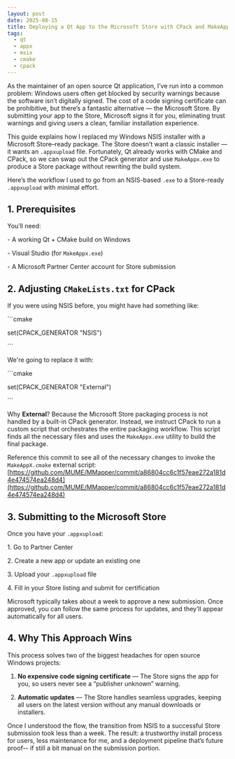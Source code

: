 ```yaml
---
layout: post
date: 2025-08-15
title: Deploying a Qt App to the Microsoft Store with CPack and MakeAppx
tags:
  - qt
  - appx
  - msix
  - cmake
  - cpack
---
```

As the maintainer of an open source Qt application, I’ve run into a common problem: Windows users often get blocked by security warnings because the software isn’t digitally signed. The cost of a code signing certificate can be prohibitive, but there’s a fantastic alternative — the Microsoft Store. By submitting your app to the Store, Microsoft signs it for you, eliminating trust warnings and giving users a clean, familiar installation experience.

This guide explains how I replaced my Windows NSIS installer with a Microsoft Store–ready package. The Store doesn’t want a classic installer — it wants an `.appxupload` file. Fortunately, Qt already works with CMake and CPack, so we can swap out the CPack generator and use `MakeAppx.exe` to produce a Store package without rewriting the build system.

Here’s the workflow I used to go from an NSIS-based `.exe` to a Store-ready `.appxupload` with minimal effort.

## **1\. Prerequisites**

You’ll need:

\- A working Qt + CMake build on Windows

\- Visual Studio (for `MakeAppx.exe`)

\- A Microsoft Partner Center account for Store submission

## **2\. Adjusting** `CMakeLists.txt` **for CPack**

If you were using NSIS before, you might have had something like:

\`\`\`cmake

set(CPACK\_GENERATOR "NSIS")

\`\`\`

We're going to replace it with:

\`\`\`cmake

set(CPACK\_GENERATOR "External")

\`\`\`

Why **External**? Because the Microsoft Store packaging process is not handled by a built-in CPack generator. Instead, we instruct CPack to run a custom script that orchestrates the entire packaging workflow. This script finds all the necessary files and uses the `MakeAppx.exe` utility to build the final package.

Reference this commit to see all of the necessary changes to invoke the `MakeAppX.cmake` external script: [https://github.com/MUME/MMapper/commit/a86804cc6c1f57eae272a181d4e474574ea248d4](https://github.com/MUME/MMapper/commit/a86804cc6c1f57eae272a181d4e474574ea248d4)

## 3\. Submitting to the Microsoft Store

Once you have your `.appxupload`:

1\. Go to Partner Center

2\. Create a new app or update an existing one

3\. Upload your `.appxupload` file

4\. Fill in your Store listing and submit for certification

Microsoft typically takes about a week to approve a new submission. Once approved, you can follow the same process for updates, and they’ll appear automatically for all users.

## 4\. Why This Approach Wins

This process solves two of the biggest headaches for open source Windows projects:

1.  **No expensive code signing certificate** — The Store signs the app for you, so users never see a “publisher unknown” warning.
    
2.  **Automatic updates** — The Store handles seamless upgrades, keeping all users on the latest version without any manual downloads or installers.
    

Once I understood the flow, the transition from NSIS to a successful Store submission took less than a week. The result: a trustworthy install process for users, less maintenance for me, and a deployment pipeline that’s future proof-- if still a bit manual on the submission portion.